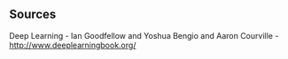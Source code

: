 ## Sources

Deep Learning - Ian Goodfellow and Yoshua Bengio and Aaron Courville - http://www.deeplearningbook.org/
